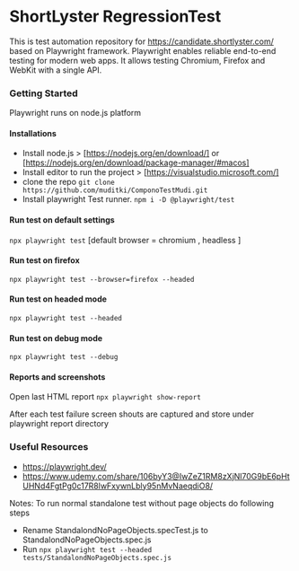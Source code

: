 # ShortLyster RegressionTest

This is test automation repository for https://candidate.shortlyster.com/ based on Playwright framework.
Playwright enables reliable end-to-end testing for modern web apps.
It allows testing Chromium, Firefox and WebKit with a single API.



### Getting Started
Playwright runs on node.js platform 
#### Installations 
* Install node.js > [https://nodejs.org/en/download/] or [https://nodejs.org/en/download/package-manager/#macos]
* Install editor to run the project > [https://visualstudio.microsoft.com/]
* clone the repo   ```git clone https://github.com/muditki/ComponoTestMudi.git```
* Install playwright Test runner.  ```npm i -D @playwright/test```

#### Run test on default settings 
```npx playwright test``` [default browser = chromium , headless ]

#### Run test on firefox
```npx playwright test --browser=firefox --headed```

#### Run test on headed mode 
```npx playwright test --headed```

#### Run test on debug mode 
```npx playwright test --debug```

#### Reports and screenshots 
Open last HTML report ```npx playwright show-report```

After each test failure screen shouts are captured and store under playwright report directory

### Useful Resources
* https://playwright.dev/
* https://www.udemy.com/share/106byY3@IwZeZ1RM8zXjNl70G9bE6pHtUHNd4FgtPg0c17R8lwFxywnLbly95nMvNaeqdiO8/



Notes: 
To run normal standalone test without page objects do following steps
* Rename StandalondNoPageObjects.specTest.js to StandalondNoPageObjects.spec.js
* Run ```npx playwright test --headed tests/StandalondNoPageObjects.spec.js```
